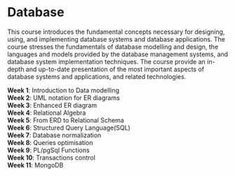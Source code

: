 # Database
This course introduces the fundamental concepts necessary for designing, using, and implementing database systems and database applications. 
The course stresses the fundamentals of database modelling and design, the languages and models provided by the database management systems, and database system implementation techniques.
The course provide an in-depth and up-to-date presentation of the most important aspects of database systems and applications, and related technologies.

**Week 1**: Introduction to Data modelling   
**Week 2**: UML notation for ER diagrams  
**Week 3**: Enhanced ER diagram  
**Week 4**: Relational Algebra  
**Week 5**: From ERD to Relational Schema  
**Week 6**: Structured Query Language(SQL)  
**Week 7**: Database normalization  
**Week 8**: Queries optimisation  
**Week 9**: PL/pgSql Functions  
**Week 10**: Transactions control  
**Week 11**: MongoDB  
